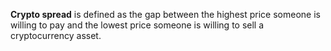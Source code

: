 **Crypto spread** is defined as the gap between the highest price someone is willing to pay and the lowest price someone is willing to sell a cryptocurrency asset.